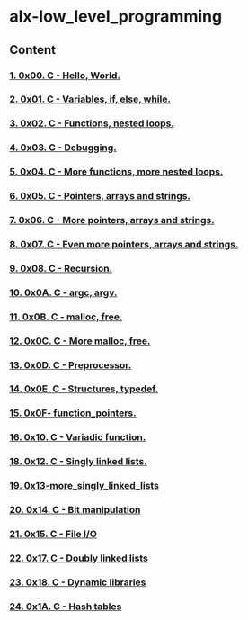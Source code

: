 # alx-low_level_programming
##  Content
### [1.  0x00. C - Hello, World.](./0x00-hello_world/)
### [2.  0x01. C - Variables, if, else, while.](./0x01-variables_if_else_while/)
### [3.  0x02. C - Functions, nested loops.](./0x02-functions_nested_loops/)
### [4.  0x03. C - Debugging.](./0x03-debugging/)
### [5.  0x04. C - More functions, more nested loops.](./0x04-more_functions_nested_loops/)
### [6.  0x05. C - Pointers, arrays and strings.](./0x05-pointers_arrays_strings/)
### [7. 0x06. C - More pointers, arrays and strings.](./0x06-pointers_arrays_strings/)
### [8.  0x07. C - Even more pointers, arrays and strings.](./0x07-pointers_arrays_strings/)
### [9.  0x08. C - Recursion.](./0x08-recursion/)
### [10. 0x0A. C - argc, argv.](./0x0A-argc_argv/)
### [11. 0x0B. C - malloc, free.](./0x0B-malloc_free/)
### [12. 0x0C. C - More malloc, free.](./0x0C-more_malloc_free/)
### [13. 0x0D. C - Preprocessor.](./0x0D-preprocessor/)
### [14. 0x0E. C - Structures, typedef.](./0x0E-structures_typedef/)
### [15. 0x0F-  function_pointers.](./0x0F-function_pointers/)
### [16. 0x10. C - Variadic function.](./0x10-variadic_functions/)
### [18. 0x12. C - Singly linked lists.](./0x12-singly_linked_lists/)
### [19. 0x13-more_singly_linked_lists](./0x13-more_singly_linked_lists/)
### [20. 0x14. C - Bit manipulation](./0x14-bit_manipulation/)
### [21. 0x15. C - File I/O](./0x15-file_io/)
### [22. 0x17. C - Doubly linked lists](./0x17-doubly_linked_lists/)
### [23. 0x18. C - Dynamic libraries](./0x18-dynamic_libraries/)
### [24. 0x1A. C - Hash tables](./0x1A.%20C%20-%20Hash%20tables/)
